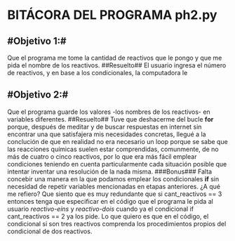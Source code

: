 BITÁCORA DEL PROGRAMA ph2.py
============================

#Objetivo 1:#
---------------
Que el programa me tome la cantidad de reactivos que le pongo y que me pida el nombre de los reactivos.
##Resuelto##
El usuario ingresa el número de reactivos, y en base a los condicionales, la computadora le

#Objetivo 2:#
---------------
Que el programa guarde los valores -los nombres de los reactivos- en variables diferentes.
##Resuelto##
Tuve que deshacerme del bucle **for** porque, después de meditar y de buscar respuestas en internet sin
encontrar una que satisfajera mis necesidades concretas, llegué a la conclución de que en realidad no
era necesario un loop porque se sabe que las reacciones químicas suelen estar comprendidas, comunmente,
de no más de cuatro o cinco reactivos, por lo que era más fácil emplear condiciones teniendo en cuenta
particularmente cada situación posible que intentar inventar una resolución de la nada misma.
###Bonus###
Falta concebir una manera en la que podamos emplear los condicionales **if** sin necesidad de repetir
variables mencionadas en etapas anteriores. ¿A qué me refiero? Que siento que es muy redundante que
si cant_reactivos == 3 entonces tenga que especificar en el código que el programa le pida al usuario
*reactivo-eins* y *reactivo-dois* cuando ya el condicional if cant_reactivos == 2 ya los pide. Lo que
quiero es que en el código, el condicional si son tres reactivos comprenda los procedimientos propios
del condicional de dos reactivos.
